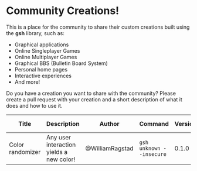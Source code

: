 # Community Creations!

This is a place for the community to share their custom creations built using the **gsh** library, such as:

- Graphical applications
- Online Singleplayer Games
- Online Multiplayer Games
- Graphical BBS (Bulletin Board System)
- Personal home pages
- Interactive experiences
- And more!

Do you have a creation you want to share with the community?
Please create a pull request with your creation and a short description of what it does and how to use it.

| Title            | Description                              | Author          | Command                  | Version | Date Created | Date Updated |
| ---------------- | ---------------------------------------- | --------------- | ------------------------ | ------- | ------------ | ------------ |
| Color randomizer | Any user interaction yields a new color! | @WilliamRagstad | `gsh unknown --insecure` | 0.1.0   | 2023-10-01   | 2023-10-01   |
